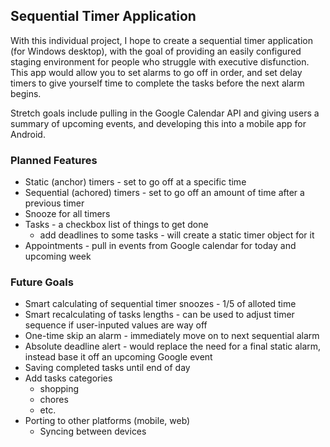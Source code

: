 ## Sequential Timer Application

With this individual project, I hope to create a sequential timer application (for Windows desktop), with the goal of providing an easily configured staging environment for people who struggle with executive disfunction. This app would allow you to set alarms to go off in order, and set delay timers to give yourself time to complete the tasks before the next alarm begins.

Stretch goals include pulling in the Google Calendar API and giving users a summary of upcoming events, and developing this into a mobile app for Android.


### Planned Features
* Static (anchor) timers - set to go off at a specific time
* Sequential (achored) timers - set to go off an amount of time after a previous timer
* Snooze for all timers
* Tasks - a checkbox list of things to get done
	- add deadlines to some tasks - will create a static timer object for it
* Appointments - pull in events from Google calendar for today and upcoming week

### Future Goals
* Smart calculating of sequential timer snoozes - 1/5 of alloted time
* Smart recalculating of tasks lengths - can be used to adjust timer sequence if user-inputed values are way off
* One-time skip an alarm - immediately move on to next sequential alarm
* Absolute deadline alert - would replace the need for a final static alarm, instead base it off an upcoming Google event
* Saving completed tasks until end of day
* Add tasks categories
	- shopping
	- chores
	- etc.
* Porting to other platforms (mobile, web)
	- Syncing between devices